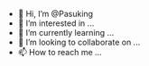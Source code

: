 - 👋 Hi, I’m @Pasuking
- 👀 I’m interested in ...
- 🌱 I’m currently learning ...
- 💞️ I’m looking to collaborate on ...
- 📫 How to reach me ...

<!---
Pasuking/Pasuking is a ✨ special ✨ repository because its `README.md` (this file) appears on your GitHub profile.
You can click the Preview link to take a look at your changes.
--->
